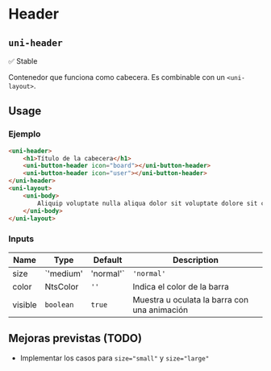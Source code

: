 Header
===================
`uni-header`
---
:white_check_mark: Stable

Contenedor que funciona como cabecera. Es combinable con un `<uni-layout>`.

## Usage

### Ejemplo

```html
<uni-header>
    <h1>Título de la cabecera</h1>
    <uni-button-header icon="board"></uni-button-header>
    <uni-button-header icon="user"></uni-button-header>
</uni-header>
<uni-layout>
    <uni-body>
        Aliquip voluptate nulla aliqua dolor sit voluptate dolore sit culpa voluptate commodo. In dolor excepteur id incididunt officia do reprehenderit in. Consequat mollit non amet cupidatat velit voluptate velit cillum eu ad.
    </uni-body>
</uni-layout>
```
### Inputs

| Name      | Type                  | Default | Description 
| ----------- | --------------------- | ----------- | -----------
| size        | `'medium' | 'normal'` | `'normal'`  | Indica la altura de la barra
| color       | NtsColor              | `''`        | Indica el color de la barra
| visible     | `boolean`             | `true`      | Muestra u oculata la barra con una animación


## Mejoras previstas (TODO)

- Implementar los casos para `size="small"` y `size="large"`
